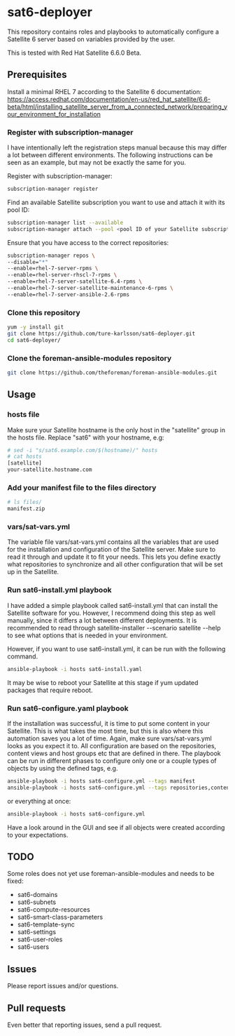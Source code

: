 # sat6-deployer
This repository contains roles and playbooks to automatically configure a Satellite 6 server based on variables provided by the user.

This is tested with Red Hat Satellite 6.6.0 Beta.

## Prerequisites
Install a minimal RHEL 7 according to the Satellite 6 documentation: https://access.redhat.com/documentation/en-us/red_hat_satellite/6.6-beta/html/installing_satellite_server_from_a_connected_network/preparing_your_environment_for_installation 

### Register with subscription-manager
I have intentionally left the registration steps manual because this may differ a lot between different environments. The following instructions can be seen as an example, but may not be exactly the same for you.

Register with subscription-manager:
```bash
subscription-manager register
```

Find an available Satellite subscription you want to use and attach it with its pool ID:
```bash
subscription-manager list --available
subscription-manager attach --pool <pool ID of your Satellite subscription>
```

Ensure that you have access to the correct repositories:
```bash
subscription-manager repos \
--disable="*"
--enable=rhel-7-server-rpms \
--enable=rhel-server-rhscl-7-rpms \
--enable=rhel-7-server-satellite-6.4-rpms \
--enable=rhel-7-server-satellite-maintenance-6-rpms \
--enable=rhel-7-server-ansible-2.6-rpms
```

### Clone this repository
```bash
yum -y install git
git clone https://github.com/ture-karlsson/sat6-deployer.git
cd sat6-deployer/
```

### Clone the foreman-ansible-modules repository
```bash
git clone https://github.com/theforeman/foreman-ansible-modules.git
```

## Usage

### hosts file
Make sure your Satellite hostname is the only host in the "satellite" group in the hosts file. Replace "sat6" with your hostname, e.g:
```bash
# sed -i "s/sat6.example.com/$(hostname)/" hosts
# cat hosts
[satellite]
your-satellite.hostname.com
```

### Add your manifest file to the files directory
```bash
# ls files/
manifest.zip
```

### vars/sat-vars.yml
The variable file vars/sat-vars.yml contains all the variables that are used for the installation and configuration of the Satellite server. Make sure to read it through and update it to fit your needs. This lets you define exactly what repositories to synchronize and all other configuration that will be set up in the Satellite.

### Run sat6-install.yml playbook

I have added a simple playbook called sat6-install.yml that can install the Satellite software for you. However, I recommend doing this step as well manually, since it differs a lot between different deployments. It is recommended to read through satellite-installer --scenario satellite --help to see what options that is needed in your environment.

However, if you want to use sat6-install.yml, it can be run with the following command.
```bash
ansible-playbook -i hosts sat6-install.yaml
```

It may be wise to reboot your Satellite at this stage if yum updated packages that require reboot.

### Run sat6-configure.yaml playbook
If the installation was successful, it is time to put some content in your Satellite. This is what takes the most time, but this is also where this automation saves you a lot of time. Again, make sure vars/sat-vars.yml looks as you expect it to. All configuration are based on the repositories, content views and host groups etc that are defined in there. The playbook can be run in different phases to configure only one or a couple types of objects by using the defined tags, e.g.

```bash
ansible-playbook -i hosts sat6-configure.yml --tags manifest
ansible-playbook -i hosts sat6-configure.yml --tags repositories,content-views,activation-keys
```
or everything at once:
```bash
ansible-playbook -i hosts sat6-configure.yml
```

Have a look around in the GUI and see if all objects were created according to your expectations.

## TODO
Some roles does not yet use foreman-ansible-modules and needs to be fixed:
-  sat6-domains
-  sat6-subnets
-  sat6-compute-resources
-  sat6-smart-class-parameters
-  sat6-template-sync
-  sat6-settings
-  sat6-user-roles
-  sat6-users

## Issues
Please report issues and/or questions.

## Pull requests
Even better that reporting issues, send a pull request.
